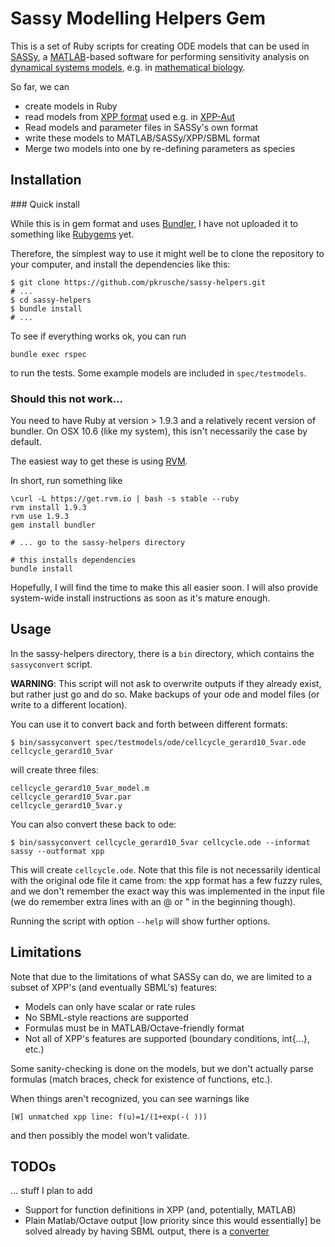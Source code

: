 # Sassy Modelling Helpers Gem

This is a set of Ruby scripts for creating ODE models that
can be used in [SASSy](http://www2.warwick.ac.uk/fac/sci/systemsbiology/research/software/), 
a [MATLAB](http://mathworks.co.uk)-based software for performing
sensitivity analysis on [dynamical systems models](http://en.wikipedia.org/wiki/Dynamical_systems), e.g. in [mathematical biology](http://en.wikipedia.org/wiki/Mathematical_and_theoretical_biology).

So far, we can 

* create models in Ruby
* read models from [XPP format](http://mrb.niddk.nih.gov/xpp/newstyle.html) used e.g. in [XPP-Aut](http://www.math.pitt.edu/~bard/xpp/xpp.html)
* Read models and parameter files in SASSy's own format
* write these models to MATLAB/SASSy/XPP/SBML format
* Merge two models into one by re-defining parameters as species

## Installation

### Quick install

While this is in gem format and uses [Bundler](http://gembundler.com/), 
I have not uploaded it to something like [Rubygems](rubygems.org) yet.

Therefore, the simplest way to use it might well be to clone the 
repository to your computer, and install the dependencies like this:

```
$ git clone https://github.com/pkrusche/sassy-helpers.git
# ...
$ cd sassy-helpers
$ bundle install
# ...
```

To see if everything works ok, you can run

```
bundle exec rspec
```

to run the tests. Some example models are included in `spec/testmodels`.

### Should this not work...

You need to have Ruby at version > 1.9.3 and a relatively recent version of 
bundler. On OSX 10.6 (like my system), this isn't necessarily the case by default.

The easiest way to get these is using [RVM](https://rvm.io/).

In short, run something like

```
\curl -L https://get.rvm.io | bash -s stable --ruby
rvm install 1.9.3
rvm use 1.9.3
gem install bundler

# ... go to the sassy-helpers directory

# this installs dependencies
bundle install
```

Hopefully, I will find the time to make this all easier soon. I will also
provide system-wide install instructions as soon as it's mature enough.

## Usage

In the sassy-helpers directory, there is a `bin` directory, which contains the
`sassyconvert` script.

**WARNING**: This script will not ask to overwrite outputs if they already exist,
but rather just go and do so. Make backups of your ode and model files (or write 
to a different location).

You can use it to convert back and forth between different formats:

```
$ bin/sassyconvert spec/testmodels/ode/cellcycle_gerard10_5var.ode cellcycle_gerard10_5var
```

will create three files:

```
cellcycle_gerard10_5var_model.m
cellcycle_gerard10_5var.par
cellcycle_gerard10_5var.y
```

You can also convert these back to ode:

```
$ bin/sassyconvert cellcycle_gerard10_5var cellcycle.ode --informat sassy --outformat xpp
```

This will create `cellcycle.ode`. Note that this file is not necessarily identical with
the original ode file it came from: the xpp format has a few fuzzy rules, and we don't
remember the exact way this was implemented in the input file (we do remember extra
lines with an @ or " in the beginning though).

Running the script with option `--help` will show further options.

## Limitations

Note that due to the limitations of what SASSy can do, we are 
limited to a subset of XPP's (and eventually SBML's) features: 

* Models can only have scalar or rate rules
* No SBML-style reactions are supported
* Formulas must be in MATLAB/Octave-friendly format
* Not all of XPP's features are supported (boundary conditions, int{...}, etc.)

Some sanity-checking is done on the models, but we don't actually
parse formulas (match braces, check for existence of functions, etc.).

When things aren't recognized, you can see warnings like

```
[W] unmatched xpp line: f(u)=1/(1+exp(-( )))
```
and then possibly the model won't validate.

## TODOs

... stuff I plan to add

* Support for function definitions in XPP (and, potentially, MATLAB)
* Plain Matlab/Octave output [low priority since this would essentially] be solved
  already by having SBML output, there is a [converter](http://www.ebi.ac.uk/compneur-srv/sbml/converters/SBMLtoXPP-Aut.html)
